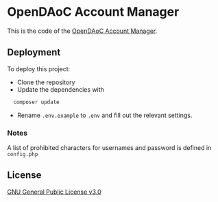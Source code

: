 # OpenDAoC Account Manager

This is the code of the [OpenDAoC Account Manager](https://account.opendaoc.com).



## Deployment

To deploy this project:

- Clone the repository
- Update the dependencies with

```bash
  composer update
```

- Rename `.env.example` to `.env` and fill out the relevant settings.

### Notes
A list of prohibited characters for usernames and password is defined in `config.php`


## License

[GNU General Public License v3.0](https://choosealicense.com/licenses/gpl-3.0/)